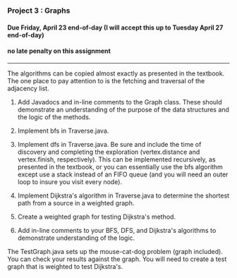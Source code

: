 ### Project 3 : Graphs
#### Due Friday, April 23 end-of-day (I will accept this up to Tuesday April 27 end-of-day)
#### no late penalty on this assignment

<hr>

The algorithms can be copied almost exactly as presented in the textbook. The one place to pay attention to is the fetching and traversal of the adjacency list.

1. Add Javadocs and in-line comments to the Graph class. These should demonstrate an understanding of the purpose of the data structures and the logic of the methods.

2. Implement bfs in Traverse.java.

3. Implement dfs in Traverse.java. Be sure and include the time of discovery and completing the exploration (vertex.distance and vertex.finish, respectively). This can be implemented recursively, as presented in the textbook, or you can essentially use the bfs algorithm except use a stack instead of an FIFO queue (and you will need an outer loop to insure you visit every node).

4. Implement Dijkstra's algorithm in Traverse.java to determine the shortest path from a source in a weighted graph.

5. Create a weighted graph for testing Dijkstra's method.

6. Add in-line comments to your BFS, DFS, and Dijkstra's algorithms to demonstrate understanding of the logic.

The TestGraph.java sets up the mouse-cat-dog problem (graph included). You can check your results against the graph. You will need to create a test graph that is weighted to test Dijkstra's.

